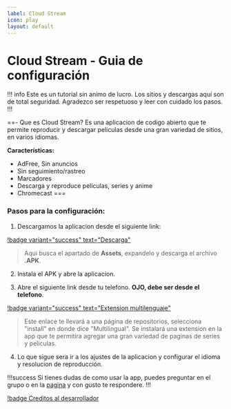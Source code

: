 ```yaml
---
label: Cloud Stream
icon: play
layout: default
---
```


# Cloud Stream - Guia de configuración

!!! info Este es un tutorial sin animo de lucro. Los sitios y descargas aquí son de total seguridad.
Agradezco ser respetuoso y leer con cuidado los pasos.
!!!

==- Que es Cloud Stream?
Es una aplicacion de codigo abierto que te permite reproducir y descargar peliculas desde una gran variedad de sitios, en varios idiomas. 

**Características:**
- AdFree, Sin anuncios
- Sin seguimiento/rastreo
- Marcadores
- Descarga y reproduce películas, series y anime
- Chromecast
===

### **Pasos para la configuración:**

1. Descargamos la aplicacion desde el siguiente link: 

[!badge variant="success" text="Descarga"](https://mustardchef.github.io/CS3SiteArchive/install/)

> Aqui busca el apartado de **Assets**, expandelo y descarga el archivo **.APK**.

2. Instala el APK y abre la aplicacion.

3. Abre el siguiente link desde tu telefono. **OJO, debe ser desde el telefono**.

[!badge variant="success" text="Extension multilenguaje"](https://mustardchef.github.io/CS3SiteArchive/repos/)

> Este enlace te llevará a una página de repositorios, selecciona "install" en donde dice "Multilingual". Se instalará una extension en la app que te permitira agregar una gran variedad de paginas de series y peliculas.

4. Lo que sigue sera ir a los ajustes de la aplicacion y configurar el idioma y resolucion de reproducción.

!!!success Si tienes dudas de como usar la app, puedes preguntar en el grupo o en la [pagina](https://www.facebook.com/dex.noir.room) y con gusto te respondere.
!!!

[!badge Creditos al desarrollador](https://github.com/recloudstream/cloudstream)
